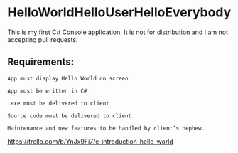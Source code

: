 # HelloWorldHelloUserHelloEverybody

This is my first C# Console application. It is not for distribution and I am not accepting pull requests.

## Requirements:
	App must display Hello World on screen

	App must be written in C#

	.exe must be delivered to client

	Source code must be delivered to client

	Maintenance and new features to be handled by client’s nephew.

https://trello.com/b/YnJx9Fi7/c-introduction-hello-world
